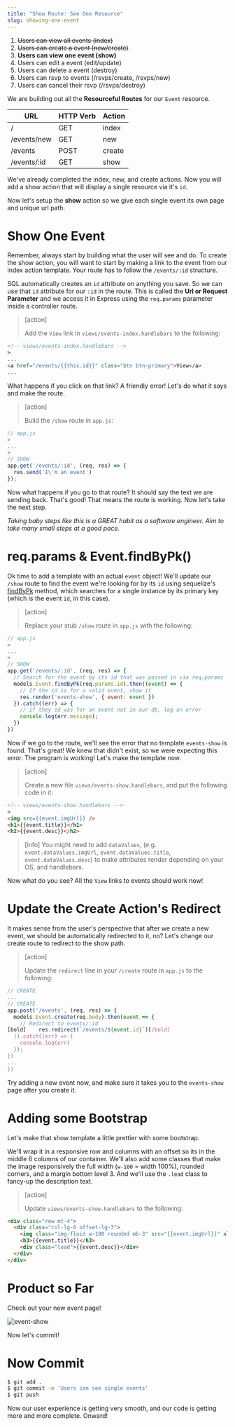 ```yaml
---
title: "Show Route: See One Resource"
slug: showing-one-event
---
```


1. ~~Users can view all events (index)~~
1. ~~Users can create a event (new/create)~~
1. **Users can view one event (show)**
1. Users can edit a event (edit/update)
1. Users can delete a event (destroy)
1. Users can rsvp to events (/rsvps/create, /rsvps/new)
1. Users can cancel their rsvp (/rsvps/destroy)


We are building out all the **Resourceful Routes** for our `Event` resource.

| URL              | HTTP Verb | Action  |
|------------------|-----------|---------|
| /                | GET       | index   |
| /events/new     | GET        | new     |
| /events         | POST       | create  |
| /events/:id     | GET        | show    |

We've already completed the index, new, and create actions. Now you will add a show action that will display a single resource via it's `id`.

Now let's setup the **show** action so we give each single event its own page and unique url path.

# Show One Event

Remember, always start by building what the user will see and do. To create the show action, you will want to start by making a link to the event from our index action template. Your route has to follow the `/events/:id` structure.

SQL automatically creates an `id` attribute on anything you save. So we can use that `id` attribute for our `:id` in the route. This is called the **Url or Request Parameter** and we access it in Express using the `req.params` parameter inside a controller route.

> [action]
>
> Add the `View` link in `views/events-index.handlebars` to the following:
>
```html
<!-- views/events-index.handlebars -->
>
...
<a href="/events/{{this.id}}" class="btn btn-primary">View</a>
...
```

What happens if you click on that link? A friendly error! Let's do what it says and make the route.

> [action]
>
> Build the `/show` route in `app.js`:
>
```js
// app.js
>
...
>
// SHOW
app.get('/events/:id', (req, res) => {
  res.send('I\'m an event')
});
```

Now what happens if you go to that route? It should say the text we are sending back. That's good! That means the route is working. Now let's take the next step.

_Taking baby steps like this is a GREAT habit as a software engineer. Aim to take many small steps at a good pace._

# req.params & Event.findByPk()

Ok time to add a template with an actual `event` object! We'll update our `/show` route to find the event we're looking for by its `id` using sequelize's [findByPk](http://docs.sequelizejs.com/class/lib/model.js~Model.html#static-method-findByPk) method, which searches for a single instance by its primary key (which is the event `id`, in this case).

> [action]
>
> Replace your stub `/show` route in `app.js` with the following:
>
```js
// app.js
>
...
>
// SHOW
app.get('/events/:id', (req, res) => {
  // Search for the event by its id that was passed in via req.params
  models.Event.findByPk(req.params.id).then((event) => {
    // If the id is for a valid event, show it
    res.render('events-show', { event: event })
  }).catch((err) => {
    // if they id was for an event not in our db, log an error
    console.log(err.message);
  })
})
```

Now if we go to the route, we'll see the error that no template `events-show` is found. That's great! We knew that didn't exist, so we were expecting this error. The program is working! Let's make the template now.

> [action]
>
> Create a new file `views/events-show.handlebars`, and put the following code in it:
>
```html
<!-- views/events-show.handlebars -->
>
<img src={{event.imgUrl}} />
<h1>{{event.title}}</h1>
<h2>{{event.desc}}</h2>
```

<!-- -->

> [info]
> You might need to add `dataValues`, (e.g. `event.dataValues.imgUrl`, `event.dataValues.title`, `event.dataValues.desc`) to make attributes render depending on your OS, and handlebars.

Now what do you see? All the `View` links to events should work now!

# Update the Create Action's Redirect

It makes sense from the user's perspective that after we create a new event, we should be automatically redirected to it, no? Let's change our create route to redirect to the show path.

> [action]
>
> Update the `redirect` line in your `/create` route in `app.js` to the following:
>
```js
// CREATE
...
// CREATE
app.post('/events', (req, res) => {
  models.Event.create(req.body).then(event => {
    // Redirect to events/:id
[bold]    res.redirect(`/events/${event.id}`)[/bold]
  }).catch((err) => {
    console.log(err)
  });
})
...
})
```

Try adding a new event now, and make sure it takes you to the `events-show` page after you create it.

# Adding some Bootstrap

Let's make that show template a little prettier with some bootstrap.

We'll wrap it in a responsive row and columns with an offset so its in the middle 6 columns of our container. We'll also add some classes that make the image responsively the full width (`w-100` = width 100%), rounded corners, and a margin bottom level 3. And we'll use the `.lead` class to fancy-up the description text.

> [action]
>
> Update `views/events-show.handlebars` to the following:
>
```html
<div class="row mt-4">
  <div class="col-lg-6 offset-lg-3">
    <img class="img-fluid w-100 rounded mb-3" src="{{event.imgUrl}}" alt="Card image cap">
    <h3>{{event.title}}</h3>
    <div class="lead">{{event.desc}}</div>
  </div>
</div>
```

# Product so Far

Check out your new event page!

![event-show](assets/event-show.png)

Now let's commit!

# Now Commit

```bash
$ git add .
$ git commit -m 'Users can see single events'
$ git push
```

Now our user experience is getting very smooth, and our code is getting more and more complete. Onward!
